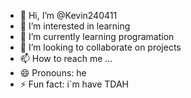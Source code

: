 - 👋 Hi, I’m @Kevin240411
- 👀 I’m interested in learning
- 🌱 I’m currently learning programation
- 💞️ I’m looking to collaborate on projects
- 📫 How to reach me ...
- 😄 Pronouns: he
- ⚡ Fun fact: i´m have TDAH

<!---
Kevin240411/Kevin240411 is a ✨ special ✨ repository because its `README.md` (this file) appears on your GitHub profile.
You can click the Preview link to take a look at your changes.
--->
